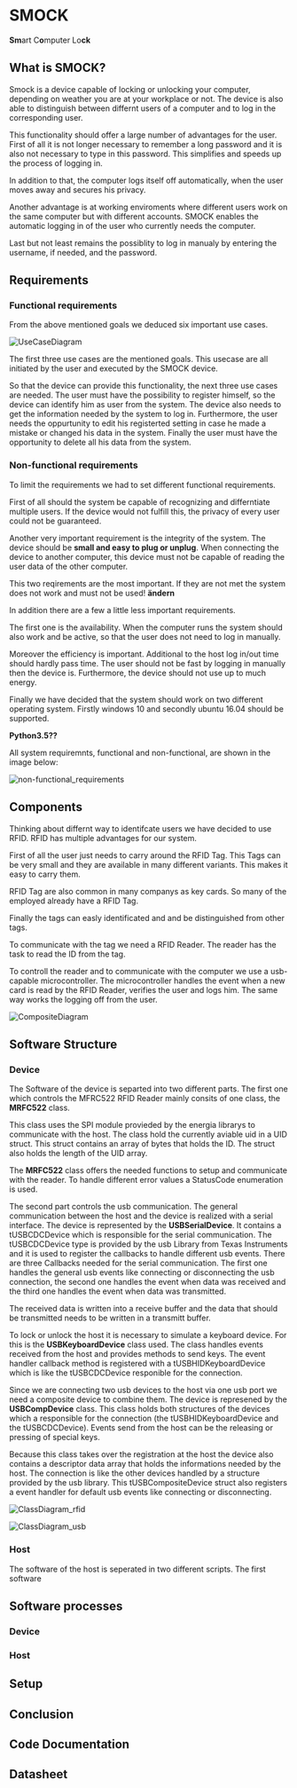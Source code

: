 # SMOCK
**Sm**art C**o**mputer Lo**ck**

## What is SMOCK?

Smock is a device capable of locking or unlocking your computer, depending on weather you are at your workplace or not.  The device is also able to distinguish between differnt users of a computer and to log in the corresponding user.

This functionality should offer a large number of advantages for the user. First of all it is not longer necessary to remember a long password and it is also not necessary to type in this password. This simplifies and speeds up the process of logging in.

In addition to that, the computer logs itself off automatically, when the user moves away and secures his privacy. 

Another advantage is at working enviroments where different users work on the same computer but with different accounts. SMOCK enables the automatic logging in of the user who currently needs the computer.

Last but not least remains the possiblity to log in manualy by entering the username, if needed, and the password.

## Requirements

### Functional requirements

From the above mentioned goals we deduced six important use cases.

![UseCaseDiagram](..\diagramme\Smock\UseCaseDiagram.PNG)

The first three use cases are the mentioned goals. This usecase are all initiated by the user and executed by the SMOCK device. 

So that the device can provide this functionality, the next three use cases are needed. The user must have the possibility to register himself, so the device can identify him as user from the system. The device also needs to get the information needed by the system to log in. Furthermore, the user needs the oppurtunity to edit his registerted setting in case he made a mistake or changed his data in the system. Finally the user must have the opportunity to delete all his data from the system.

### Non-functional requirements

To limit the requirements we had to set different functional requirements.

First of all should the system be capable of recognizing and differntiate multiple users. If the device would not fulfill this, the privacy of every user could not be guaranteed.

Another very important requirement is the integrity of the system. The device should be __small and easy to plug or unplug__. When connecting the device to another computer, this device must not be capable of reading the user data of the other computer.

This two reqirements are the most important. If they are not met the system does not work and must not be used! **ändern**

In addition there are a few a little less important requirements.

The first one is the availability. When the computer runs the system should also work and be active, so that the user does not need to log in manually.

Moreover the efficiency is important. Additional to the host log in/out time should hardly pass time. The user should not be fast by logging in manually then the device is. Furthermore, the device should not use up to much energy.

Finally we have decided that the system should work on two different operating system. Firstly windows 10  and secondly ubuntu 16.04 should be supported.

__Python3.5??__

All system requiremnts, functional and non-functional, are shown in the image below:

![non-functional_requirements](..\diagramme\Smock\non-functional_requirements.png)

## Components

Thinking about differnt way to identifcate users we have decided to use RFID. RFID has multiple advantages for our system.

First of all the user just needs to carry around the RFID Tag. This Tags can be very small and they are available in many different variants. This makes it easy to carry them.

RFID Tag are also common in many companys as key cards. So many of the employed already have a RFID Tag.

Finally the tags can easly identificated and and be distinguished from other tags.

To communicate with the tag we need a RFID Reader. The reader has the task to read the ID from the tag. 

To controll the reader and to communicate with the computer we use a usb-capable microcontroller. The microcontroller handles the event when a new card is read by the RFID Reader, verifies the user and logs him. The same way works the logging off from the user.

![CompositeDiagram](..\diagramme\Smock\CompositeDiagram.PNG)

## Software Structure

### Device

The Software of the device is separted into two different parts. The first one which controls the MFRC522 RFID Reader mainly consits of one class, the __MRFC522__ class.

This class uses the SPI module provieded by the energia librarys to communicate with the host. The class hold the currently aviable uid in a UID struct. This struct contains an array of bytes that holds the ID. The struct also holds the length of the UID array.

The __MRFC522__ class offers the needed functions to setup and communicate with the reader. To handle different error values a StatusCode enumeration is used.

The second part controls the usb communication. The general communication between the host and the device is realized with a serial interface. The device is  represented by the __USBSerialDevice__. It contains a tUSBCDCDevice which is responsible for the serial communication. The tUSBCDCDevice type is provided by the usb Library from Texas Instruments and it is used to register the callbacks to handle different usb events. There are three Callbacks needed for the serial communication. The first one handles the general usb events like connecting or disconnecting the usb connection, the second one handles the event when data was received and the third one handles the event when data was transmitted.

The received data is written into a receive buffer and the data that should be transmitted needs to be written in a transmitt buffer.

To lock or unlock the host it is necessary to simulate a keyboard device. For this is the __USBKeyboardDevice__ class used. The class handles events received from the host and provides methods to send keys. The event handler callback method is registered with a tUSBHIDKeyboardDevice which is like the tUSBCDCDevice responible for the connection.

Since we are connecting two usb devices to the host via one usb port we need a composite device to combine them. The device is represened by the __USBCompDevice__ class. This class holds both structures of the devices which a responsible for the connection (the tUSBHIDKeyboardDevice  and the tUSBCDCDevice).  Events send from the host can be the releasing or pressing of special keys.

Because this class takes over the registration at the host the device also contains a descriptor data array that holds the informations needed by the host. The connection is like the other devices handled by a structure provided by the usb library. This tUSBCompositeDevice struct also registers a event handler for default usb events like connecting or disconnecting.

![ClassDiagram_rfid](..\diagramme\Smock\ClassDiagram_rfid.png)

![ClassDiagram_usb](..\diagramme\Smock\ClassDiagram_usb.png)

### Host

The software of the host is seperated in two different scripts. The first software 

## Software processes

### Device

### Host

## Setup

## Conclusion

## Code Documentation

## Datasheet

